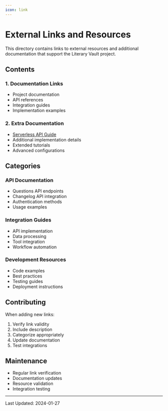 ```yaml
---
icon: link
---
```


# External Links and Resources

This directory contains links to external resources and additional documentation that support the Literary Vault project.

## Contents

### 1. Documentation Links

* Project documentation
* API references
* Integration guides
* Implementation examples

### 2. Extra Documentation

* [Serverless API Guide](xtra-docs/serverless-api-hf.md)
* Additional implementation details
* Extended tutorials
* Advanced configurations

## Categories

### API Documentation

* Questions API endpoints
* Changelog API integration
* Authentication methods
* Usage examples

### Integration Guides

* API implementation
* Data processing
* Tool integration
* Workflow automation

### Development Resources

* Code examples
* Best practices
* Testing guides
* Deployment instructions

## Contributing

When adding new links:

1. Verify link validity
2. Include description
3. Categorize appropriately
4. Update documentation
5. Test integrations

## Maintenance

* Regular link verification
* Documentation updates
* Resource validation
* Integration testing

---

Last Updated: 2024-01-27
